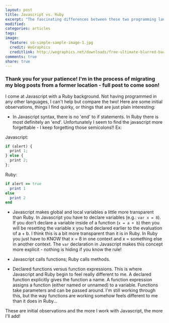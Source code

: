 ```yaml
---
layout: post
title: Javascript vs. Ruby
excerpt: "The fascinating differences between these two programming languages!"
modified:
categories: articles
tags:
image:
  feature: so-simple-sample-image-1.jpg
  credit: WeGraphics
  creditlink: http://wegraphics.net/downloads/free-ultimate-blurred-background-pack/
comments: true
share: true
---
```


### Thank you for your patience! I'm in the process of migrating my blog posts from a former location - full post to come soon!


<!-- This and self -->

I come at Javascript with a Ruby background. Not having programmed in any other languages, I can't help but compare the two! Here are some initial observations, things I find quirky, or things that are just plain interesting:

- In Javascript syntax, there is no 'end' to if statements. In Ruby there is most definitely an 'end'. Unfortunately I seem to find the javascript more forgettable - I keep forgetting those semicolons!! Ex:

Javascript:

```javascript
if (alert) {
  print 1;
} else {
  print 2;
};
```

Ruby:

```ruby
if alert == true
  print 1
else
  print 2
end
```

- Javascript makes global and local variables a little more transparent than Ruby. In Javascript you have to declare variables (e.g.: `var x = 8`). If you don’t declare a variable inside of a function (`x = a + b`) then you will be resetting the variable x you had declared earlier to the evaluation of a + b. I think this is a bit more transparent than it is in Ruby. In Ruby you just have to KNOW that x = 8 in one context and x = something else in another context. The `var` declaration in Javascript makes this concept more explicit - nothing is hiding if you know the rule!

- Javascript calls functions; Ruby calls methods.

- Declared functions versus function expressions. This is where Javascript and Ruby begin to feel really different to me. A declared function explicitly gives the function a name. A function expression assigns a function (either named or unnamed) to a variable. Functions take parameters and can be passed around. I'm still working through this, but the way functions are working somehow feels different to me than it does in Ruby...

These are initial observations and the more I work with Javascript, the more I'll add!
